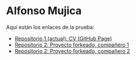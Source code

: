 # Alfonso Mujica

Aquí están los enlaces de la prueba:

- [Repositorio 1 (actual): CV (GitHub Page) ](https://alfonsomujicas.github.io/Desafio_latam_prueba_modulo1/)
- [Repositorio 2: Proyecto forkeado, compañero 1](https://github.com/ALFONSOMUJICAS/Fork-prueba-portafolio-Marcela-Morales)
- [Repositorio 2: Proyecto forkeado, compañero 2](https://github.com/ALFONSOMUJICAS/Fork_prueba_modulo1_desafiol_latam)
